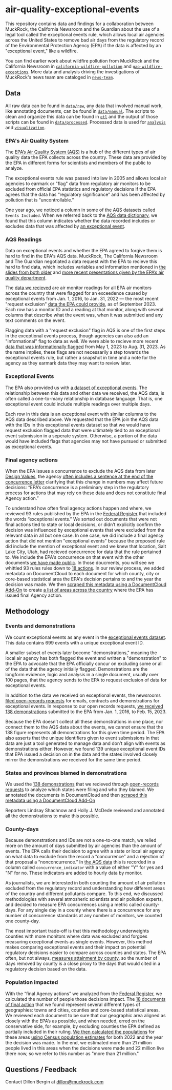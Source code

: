 # air-quality-exceptional-events

This repository contains data and findings for a collaboration between MuckRock, the California Newsroom and the Guardian about the use of a legal tool called the exceptional events rule, which allows local air agencies across the United States to remove bad air days from the regulatory record of the Environmental Protection Agency (EPA) if the data is affected by an "exceptional event," like a wildfire.

You can find earlier work about wildfire pollution from MuckRock and the California Newsroom in [`california-wildfire-pollution`](https://github.com/MuckRock/california-wildfire-pollution) and [`gao-wildfire-exceptions`](https://github.com/MuckRock/gao-wildfire-exceptions). More data and analysis driving the investigations of MuckRock's news team are cataloged in [`news-team`](https://github.com/MuckRock/news-team).

## Data

All raw data can be found in [`data/raw`](data/raw), any data that involved manual work, like annotating documents, can be found in [`data/manual`](data/manual). The scripts to clean and organize this data can be found in [`etl`](etl) and the output of those scripts can be found in [`data/processed`](data/processed). Processed data is used for [`analysis`](data/analysis) and [`visualization`](data/processed/for_vis).

### EPA's Air Quality System

The [EPA’s Air Quality System (AQS)](https://www.epa.gov/aqs) is a hub of the different types of air quality data the EPA collects across the country. These data are provided by the EPA in different forms for scientists and members of the public to analyze.

The exceptional events rule was passed into law in 2005 and allows local air agencies to earmark or "flag" data from regulatory air monitors to be excluded from official EPA statistics and regulatory decisions if the EPA agrees that the data has “regulatory significance” and has been affected by pollution that is “uncontrollable.” 

One year ago, we noticed a column in some of the AQS datasets called `Events Included`. When we referred back to the [AQS data dictionary](https://aqs.epa.gov/aqsweb/documents/AQS_Data_Dictionary.html), we found that this column indicates whether the data recorded includes or excludes data that was affected by [an exceptional event](https://www.epa.gov/air-quality-analysis/treatment-air-quality-data-influenced-exceptional-events-homepage-exceptional). 

### AQS Readings
Data on exceptional events and whether the EPA agreed to forgive them is hard to find in the EPA's AQS data. MuckRock, The California Newsroom and The Guardian negotiated a data request with the EPA to recieve this hard to find data, which includes variables and information mentioned in [the slides from both older](https://www.epa.gov/sites/default/files/2018-05/documents/webinar_on_exceptional_events_mitigation_plans_20180418_508.pdf) and [more recent presentations given by the EPA’s air quality department](https://cleanairact.org/wp-content/uploads/2022/05/Exceptional-Events-Program-Updates-Beth-Palma.pdf).

The [data we recieved](data/raw/muckrock_req_excl_ee_v2.xlsx) are air monitor readings for all EPA air monitors across the country that were flagged for an exceedence caused by exceptional events  from Jan. 1, 2016, to Jan. 31, 2022 — the most recent "request exclusion" [data the EPA could provide](https://www3.epa.gov/ttnairs1/airsaqsORIG/conference/AQSBasics_IntrotoRetrievals.pdf), as of September 2023. Each row has a monitor ID and a reading at that monitor, along with several columns that describe what the event was, when it was submitted and any text comments on the event. 

Flagging data with a "request exclusion" flag in AQS is one of the first steps in the exceptional events process, though agencies can also add an "informational" flag to data as well. We were able to recieve more recent [data that was informationally flagged](data/raw/muckrock_informational_ee.csv) from May 1, 2023 to Aug. 31, 2023. As the name implies, these flags are not necessarily a step towards the exceptional events rule, but rather a snapshot in time and a note for the agency as they earmark data they may want to review later. 

### Exceptional Events

The EPA also provided us with [a dataset of exceptional events](data/raw/exceptional_events_1_1_2016_copy_for_MuckRock.xls). The relationship between this data and other data we received, the AQS data, is often called a one-to-many relationship in database language. That is, one exceptional event could include multiple readings over multiple days.

Each row in this data is an exceptional event with similar columns to the AQS data described above. We requested that the EPA join the AQS data with the IDs in this exceptional events dataset so that we would have request exclusion flagged data that were ultimately tied to an exceptional event submission in a seperate system. Otherwise, a portion of the data would have included flags that agencies may not have pursued or submitted as exceptional events. 

### Final agency actions

When the EPA issues a concurrence to exclude the AQS data from later [Design Values](https://www.epa.gov/air-trends/air-quality-design-values), the agency [often includes a sentence at the end of the concurrence letter](https://www.documentcloud.org/documents/23843798-gbuapcd_2020_wildfirepm10_epa_concurrence_letter) clarifying that this change in numbers may affect future decisions: “EPA’s concurrence is a preliminary step in the regulatory process for actions that may rely on these data and does not constitute final Agency action.”

To understand how often final agency actions happen and where, we reviewed 93 rules published by the EPA in the [Federal Register](https://www.federalregister.gov/) that included the words “exceptional events.” We sorted out documents that were not final actions tied to state or local decisions, or didn’t explicitly confirm the decision was influenced by exceptional events that were excluded from the relevant data in all but one case. In one case, we did include a final agency action that did not mention "exceptional events" because the proposed rule did include the mention of exceptional event and we knew that location, Salt Lake City, Utah, had recieved concurrence for data that the rule pertained to. We include the EPA's concurrence on that event with the other documents [we have made public](https://www.documentcloud.org/projects/final-agency-actions-215474/). In those doucments, you will see we whittled 93 rules rules down to [18 actions](https://www.documentcloud.org/projects/final-agency-actions-215474/). In our review process, we added metadata on DocumentCloud to each document for which county, city or core-based statistical area the EPA's decision pertains to and the year the decision was made. We then [scraped this metadata using a DocumentCloud Add-On](https://www.documentcloud.org/app?q=%2Buser%3Adillon-bergin-104081%20#add-ons/cam-garrison/documentcloud-metadata-grabber) to create [a list of areas across the country](data/manual/federal_register_reshaped.csv) where the EPA has issued final Agency action.

## Methodology

### Events and demonstrations

We count exceptional events as any event in the [exceptional events dataset](data/raw/exceptional_events_1_1_2016_copy_for_MuckRock.xls). This data contains 699 events with a unique exceptional event ID.

A smaller subset of events later become "demonstrations," meaning the local air agency has both flagged the event and written a "demonstration" to the EPA to advocate that the EPA officially concur on excluding some or all of the data that the agency initially flagged. Demonstrations are the longform evidence, logic and analysis in a single document, usually over 100 pages, that the agency sends to the EPA to request exclusion of data for exceptional events. 

In addition to the data we received on exceptional events, the newsrooms [filed open-records requests](https://www.muckrock.com/project/air-quality-exceptions-1117/) for emails, contracts and demonstrations for exceptional events. In response to our open records requests, [we received 138 demonstrations](https://www.documentcloud.org/projects/exceptional-event-demonstrations-215472/) submitted to the EPA from Jan. 1, 2016, to Feb. 15, 2023. 

Because the EPA doesn’t collect all these demonstrations in one place, nor connect them to the AQS data about the events, we cannot ensure that the 138 figure represents all demonstrations for this given time period. The EPA also asserts that the unique identifiers given to event submissions in that data are just a tool generated to manage data and don’t align with events as demonstrations either. However, we found 139 unique exceptional event IDs that EPA issued a decision on in the data and the states involved closely mirror the demonstrations we received for the same time period. 

### States and provinces blamed in demonstrations 

We used the [138 demonstrations](https://www.documentcloud.org/projects/exceptional-event-demonstrations-215472/) that we recieved through [open-records requests](https://www.muckrock.com/project/air-quality-exceptions-1117/) to analyze which states were filing and who they blamed. We annotated the documents in DocumentCloud and then [scraped this metadata using a DocumentCloud Add-On](https://www.documentcloud.org/app?q=%2Buser%3Adillon-bergin-104081%20#add-ons/cam-garrison/documentcloud-metadata-grabber) 

Reporters Lindsay Shachnow and Holly J. McDede reviewed and annotated all the demonstrations to make this possible. 

### County-days

Because demonstrations and IDs are not a one-to-one match, we relied more on the amount of days submitted by air agencies than the amount of events. The EPA calls their decision to agree with a state or local air agency on what data to exclude from the record a “concurrence” and a rejection of that proposal a “nonconcurrence.” In [the AQS data](data/raw/muckrock_req_excl_ee_v2.xlsx) this is recorded in a column called `concurrence_indicator` with a value of either "Y" for yes and "N" for no. These indicators are added to hourly data by monitor.

As journalists, we are interested in both counting the amount of air pollution excluded from the regulatory record and understanding how different areas of the country and different pollutants compare. To this end, we discussed methodologies with several atmosheric scientists and air pollution experts, and decided to measure EPA concurrences using a metric called county-days. For any single day in a county where there is a concurrence for any number of concurrence standards at any number of monitors, we counted one county-day.

The most important trade-off is that this methodology underweights counties with more monitors where data was excluded and forgoes measuring exceptional events as single events. However, this method makes comparing exceptional events and their impact on potential regulatory decisions easier to compare across counties and states. The EPA often, but not always, [measures attainment by county](https://www.epa.gov/green-book), so the number of days removed by county is a close proxy to the days that would cited in a regulatory decision based on the data. 

### Population impacted

With the “final Agency actions” we analyzed from the [Federal Register](https://www.federalregister.gov/), we calculated the number of people those decisions impact. The [18 documents of final action]((https://www.documentcloud.org/projects/final-agency-actions-215474/)) that we found represent several different types of geographies: towns and cities, counties and core-based statistical areas. We reviewed each document to be sure that our geographic area aligned as closely with the EPA’s as possible, and when needed, erred on the conservative side, for example, by excluding counties the EPA defined as partially included in their ruling. [We then calculated the populations](etl/federal_register_pop_estimates_current.R) for these areas [using Census population estimates](data/processed/census) for both 2022 and the year the decision was made. In the end, we estimated more than 21 million people lived in this areas when the decisions were made and 22 million live there now, so we refer to this number as "more than 21 million."

## Questions / Feedback
Contact Dillon Bergin at dillon@muckrock.com
